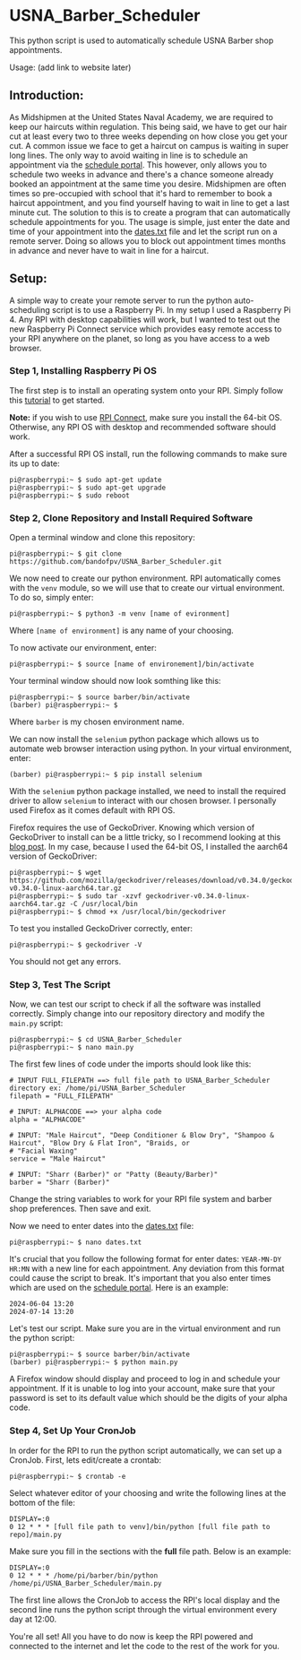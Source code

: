 # USNA_Barber_Scheduler
This python script is used to automatically schedule USNA Barber shop appointments. 

Usage: (add link to website later)

## Introduction: 

As Midshipmen at the United States Naval Academy, we are required to keep our haircuts within regulation. This being 
said, we have to get our hair cut at least every two to three weeks depending on how close you get your cut. A common 
issue we face to get a haircut on campus is waiting in super long lines. The only way to avoid waiting in line is to 
schedule an appointment via the 
[schedule portal](https://www.usnabsd.com/services/barber-beauty-shop/barber-beauty-shop-scheduler/). This however, 
 only allows  you to schedule two weeks in advance and there's a chance someone already booked an appointment at the 
same time you desire. Midshipmen are often times so pre-occupied with school that it's hard to remember to book a 
haircut appointment, and you find yourself having to wait in line to get a last minute cut. The solution to this is to 
create a program that can automatically schedule appointments for you. The usage is simple, just enter the date and time 
of your appointment into the [dates.txt](https://github.com/bandofpv/USNA_Barber_Scheduler/blob/main/dates.txt) file and 
let the script run on a remote server. Doing so allows you to block out appointment times months in advance and never 
have to wait in line for a haircut. 

## Setup: 

A simple way to create your remote server to run the python auto-scheduling script is to use a Raspberry Pi. In my setup
 I used a Raspberry Pi 4. Any RPI with desktop capabilities will work, but I wanted to test out the new Raspberry Pi 
Connect service which provides easy remote access to your RPI anywhere on the planet, so long as you have access to a 
web browser. 

### Step 1, Installing Raspberry Pi OS

The first step is to install an operating system onto your RPI. Simply follow this 
[tutorial](https://www.raspberrypi.com/documentation/computers/getting-started.html#install-an-operating-system) to get 
started. 

**Note:** if you wish to use [RPI Connect](https://www.raspberrypi.com/documentation/services/connect.html), make sure 
you install the 64-bit OS. Otherwise, any RPI OS with desktop and recommended software should work. 

After a successful RPI OS install, run the following commands to make sure its up to date: 

```
pi@raspberrypi:~ $ sudo apt-get update
pi@raspberrypi:~ $ sudo apt-get upgrade
pi@raspberrypi:~ $ sudo reboot
```

### Step 2, Clone Repository and Install Required Software

Open a terminal window and clone this repository: 

`pi@raspberrypi:~ $ git clone https://github.com/bandofpv/USNA_Barber_Scheduler.git`

We now need to create our python environment. RPI automatically comes with the `venv` module, so we will use that to 
create our virtual environment. To do so, simply enter:

`pi@raspberrypi:~ $ python3 -m venv [name of evironment]`

Where `[name of environment]` is any name of your choosing. 

To now activate our environment, enter: 

`pi@raspberrypi:~ $ source [name of environement]/bin/activate`

Your terminal window should now look somthing like this: 

```
pi@raspberrypi:~ $ source barber/bin/activate
(barber) pi@raspberrypi:~ $
```

Where `barber` is my chosen environment name. 

We can now install the `selenium` python package which allows us to automate web browser interaction using python. In 
your virtual environment, enter: 

`(barber) pi@raspberrypi:~ $ pip install selenium`

With the `selenium` python package installed, we need to install the required driver to allow `selenium` to interact 
with our chosen browser. I personally used Firefox as it comes default with RPI OS. 

Firefox requires the use of GeckoDriver. Knowing which version of GeckoDriver to install can be a little tricky, so 
I recommend looking at this 
[blog post](https://nicolaslouge.com/post/how-to-set-up-selenium-python-geckodriver-raspberry-pi-arm-2023/). In my case, 
because I used the 64-bit OS, I installed the aarch64 version of GeckoDriver: 

```
pi@raspberrypi:~ $ wget https://github.com/mozilla/geckodriver/releases/download/v0.34.0/geckodriver-v0.34.0-linux-aarch64.tar.gz
pi@raspberrypi:~ $ sudo tar -xzvf geckodriver-v0.34.0-linux-aarch64.tar.gz -C /usr/local/bin
pi@raspberrypi:~ $ chmod +x /usr/local/bin/geckodriver
```

To test you installed GeckoDriver correctly, enter: 

`pi@raspberrypi:~ $ geckodriver -V`

You should not get any errors. 

### Step 3, Test The Script

Now, we can test our script to check if all the software was installed correctly. Simply change into our repository 
directory and modify the `main.py` script: 

```
pi@raspberrypi:~ $ cd USNA_Barber_Scheduler
pi@raspberrypi:~ $ nano main.py
```

The first few lines of code under the imports should look like this: 

```
# INPUT FULL_FILEPATH ==> full file path to USNA_Barber_Scheduler directory ex: /home/pi/USNA_Barber_Scheduler
filepath = "FULL_FILEPATH"

# INPUT: ALPHACODE ==> your alpha code
alpha = "ALPHACODE"

# INPUT: "Male Haircut", "Deep Conditioner & Blow Dry", "Shampoo & Haircut", "Blow Dry & Flat Iron", "Braids, or
# "Facial Waxing"
service = "Male Haircut"

# INPUT: "Sharr (Barber)" or "Patty (Beauty/Barber)"
barber = "Sharr (Barber)"
```

Change the string variables to work for your RPI file system and barber shop preferences. Then save and exit. 

Now we need to enter dates into the [dates.txt](https://github.com/bandofpv/USNA_Barber_Scheduler/blob/main/dates.txt) 
file: 

`pi@raspberrypi:~ $ nano dates.txt`

It's crucial that you follow the following format for enter dates: `YEAR-MN-DY HR:MN` with a new line for each 
appointment. Any deviation from this format could cause the script to break. It's important that you also enter times 
which are used on the 
[schedule portal](https://www.usnabsd.com/services/barber-beauty-shop/barber-beauty-shop-scheduler/). Here is an 
example: 

```
2024-06-04 13:20
2024-07-14 13:20
```

Let's test our script. Make sure you are in the virtual environment and run the python script: 

```
pi@raspberrypi:~ $ source barber/bin/activate
(barber) pi@raspberrypi:~ $ python main.py
```

A Firefox window should display and proceed to log in and schedule your appointment. If it is unable to log into your 
account, make sure that your password is set to its default value which should be the digits of your alpha code. 

### Step 4, Set Up Your CronJob

In order for the RPI to run the python script automatically, we can set up a CronJob. First, lets edit/create a crontab:

`pi@raspberrypi:~ $ crontab -e`

Select whatever editor of your choosing and write the following lines at the bottom of the file: 

```
DISPLAY=:0
0 12 * * * [full file path to venv]/bin/python [full file path to repo]/main.py
```

Make sure you fill in the sections with the **full** file path. Below is an example:

```
DISPLAY=:0
0 12 * * * /home/pi/barber/bin/python /home/pi/USNA_Barber_Scheduler/main.py
```

The first line allows the CronJob to access the RPI's local display and the second line runs the python script through 
the virtual environment every day at 12:00. 

You're all set! All you have to do now is keep the RPI powered and connected to the internet and let the code to the 
rest of the work for you.